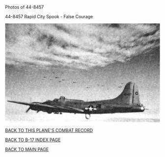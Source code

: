 
Photos of 44-8457






 




44-8457 Rapid City Spook \- False Courage  
  

![](44-8457.jpg)  
  

[BACK TO THIS PLANE'S COMBAT RECORD](../b17s/44-8457.md)  

[BACK TO B-17 INDEX PAGE](../000b17s.md)  

[BACK TO MAIN PAGE](../index.md)


